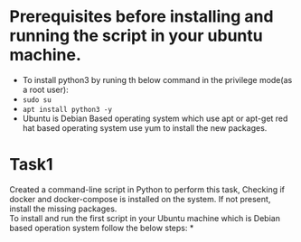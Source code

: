 # Prerequisites before installing and running the script in your ubuntu machine.
* To install python3 by runing th below command in the privilege mode(as a root user):
* `sudo su`
* `apt install python3 -y`
*  Ubuntu is Debian Based operating system which use apt or apt-get red hat based operating system use yum to install the new packages.
# Task1 
Created a command-line script in Python to perform this task, Checking if docker and docker-compose is installed on the system. If not present, install the missing packages.<br/>
To install and run the first script in your Ubuntu machine which is Debian based operation system follow the below steps:
*
